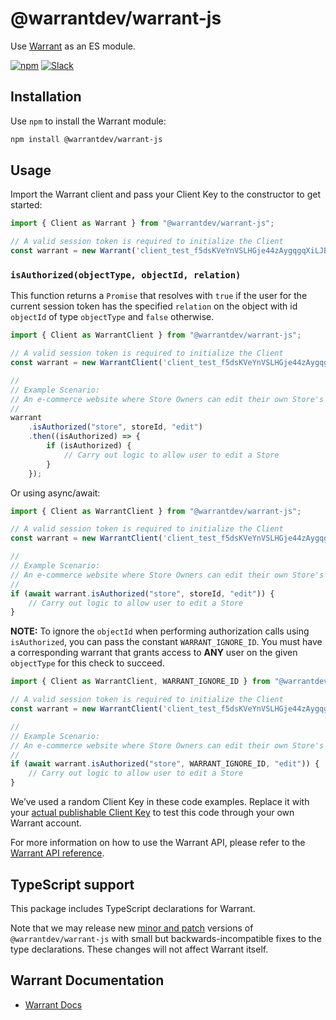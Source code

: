 # @warrantdev/warrant-js

Use [Warrant](https://warrant.dev/) as an ES module.

[![npm](https://img.shields.io/npm/v/@warrantdev/warrant-js)](https://www.npmjs.com/package/@warrantdev/warrant-js)
[![Slack](https://img.shields.io/badge/slack-join-brightgreen)](https://join.slack.com/t/warrantcommunity/shared_invite/zt-12g84updv-5l1pktJf2bI5WIKN4_~f4w)

## Installation

Use `npm` to install the Warrant module:

```sh
npm install @warrantdev/warrant-js
```

## Usage
Import the Warrant client and pass your Client Key to the constructor to get started:
```js
import { Client as Warrant } from "@warrantdev/warrant-js";

// A valid session token is required to initialize the Client
const warrant = new Warrant('client_test_f5dsKVeYnVSLHGje44zAygqgqXiLJBICbFzCiAg1E=', sessionToken);
```

### `isAuthorized(objectType, objectId, relation)`

This function returns a `Promise` that resolves with `true` if the user for the current session token has the specified `relation` on the object with id `objectId` of type `objectType` and `false` otherwise.

```js
import { Client as WarrantClient } from "@warrantdev/warrant-js";

// A valid session token is required to initialize the Client
const warrant = new WarrantClient('client_test_f5dsKVeYnVSLHGje44zAygqgqXiLJBICbFzCiAg1E=', sessionToken);

//
// Example Scenario:
// An e-commerce website where Store Owners can edit their own Store's info
//
warrant
    .isAuthorized("store", storeId, "edit")
    .then((isAuthorized) => {
        if (isAuthorized) {
            // Carry out logic to allow user to edit a Store
        }
    });
```
Or using async/await:
```js
import { Client as WarrantClient } from "@warrantdev/warrant-js";

// A valid session token is required to initialize the Client
const warrant = new WarrantClient('client_test_f5dsKVeYnVSLHGje44zAygqgqXiLJBICbFzCiAg1E=', sessionToken);

//
// Example Scenario:
// An e-commerce website where Store Owners can edit their own Store's info
//
if (await warrant.isAuthorized("store", storeId, "edit")) {
    // Carry out logic to allow user to edit a Store
}
```

**NOTE:** To ignore the `objectId` when performing authorization calls using `isAuthorized`, you can pass the constant `WARRANT_IGNORE_ID`. You must have a corresponding warrant that grants access to **ANY** user on the given `objectType` for this check to succeed.
```js
import { Client as WarrantClient, WARRANT_IGNORE_ID } from "@warrantdev/warrant-js";

// A valid session token is required to initialize the Client
const warrant = new WarrantClient('client_test_f5dsKVeYnVSLHGje44zAygqgqXiLJBICbFzCiAg1E=', sessionToken);

//
// Example Scenario:
// An e-commerce website where Store Owners can edit their own Store's info
//
if (await warrant.isAuthorized("store", WARRANT_IGNORE_ID, "edit")) {
    // Carry out logic to allow user to edit a Store
}
```

We’ve used a random Client Key in these code examples. Replace it with your
[actual publishable Client Key](https://app.warrant.dev) to
test this code through your own Warrant account.

For more information on how to use the Warrant API, please refer to the
[Warrant API reference](https://docs.warrant.dev).

## TypeScript support

This package includes TypeScript declarations for Warrant.

Note that we may release new [minor and patch](https://semver.org/) versions of
`@warrantdev/warrant-js` with small but backwards-incompatible fixes to the type
declarations. These changes will not affect Warrant itself.

## Warrant Documentation

- [Warrant Docs](https://docs.warrant.dev/)
